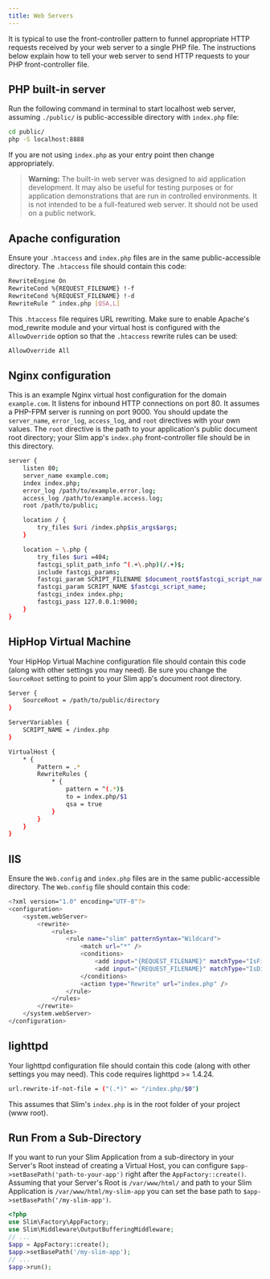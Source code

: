 ```yaml
---
title: Web Servers
---
```


It is typical to use the front-controller pattern to funnel appropriate HTTP
requests received by your web server to a single PHP file. The instructions
below explain how to tell your web server to send HTTP requests to your PHP
front-controller file.

## PHP built-in server

Run the following command in terminal to start localhost web server,
assuming `./public/` is public-accessible directory with `index.php` file:

```bash
cd public/
php -S localhost:8888
```

If you are not using `index.php` as your entry point then change appropriately.

> **Warning:** The built-in web server was designed to aid application development. 
It may also be useful for testing purposes or for application demonstrations that are run in controlled environments. It is not intended to be a full-featured web server. It should not be used on a public network.

## Apache configuration

Ensure your `.htaccess` and `index.php` files are in the same
public-accessible directory. The `.htaccess` file should contain this code:

```bash
RewriteEngine On
RewriteCond %{REQUEST_FILENAME} !-f
RewriteCond %{REQUEST_FILENAME} !-d
RewriteRule ^ index.php [QSA,L]
```

This `.htaccess` file requires URL rewriting. Make sure to enable Apache's mod_rewrite module and your virtual host is configured with the `AllowOverride` option so that the `.htaccess` rewrite rules can be used:

```bash
AllowOverride All
```

## Nginx configuration

This is an example Nginx virtual host configuration for the domain `example.com`.
It listens for inbound HTTP connections on port 80. It assumes a PHP-FPM server
is running on port 9000. You should update the `server_name`, `error_log`,
`access_log`, and `root` directives with your own values. The `root` directive
is the path to your application's public document root directory; your Slim app's
`index.php` front-controller file should be in this directory.

```bash
server {
    listen 80;
    server_name example.com;
    index index.php;
    error_log /path/to/example.error.log;
    access_log /path/to/example.access.log;
    root /path/to/public;

    location / {
        try_files $uri /index.php$is_args$args;
    }

    location ~ \.php {
        try_files $uri =404;
        fastcgi_split_path_info ^(.+\.php)(/.+)$;
        include fastcgi_params;
        fastcgi_param SCRIPT_FILENAME $document_root$fastcgi_script_name;
        fastcgi_param SCRIPT_NAME $fastcgi_script_name;
        fastcgi_index index.php;
        fastcgi_pass 127.0.0.1:9000;
    }
}
```

## HipHop Virtual Machine

Your HipHop Virtual Machine configuration file should contain this code (along with other settings you may need). Be sure you change the `SourceRoot` setting to point to your Slim app's document root directory.

```bash
Server {
    SourceRoot = /path/to/public/directory
}

ServerVariables {
    SCRIPT_NAME = /index.php
}

VirtualHost {
    * {
        Pattern = .*
        RewriteRules {
            * {
                pattern = ^(.*)$
                to = index.php/$1
                qsa = true
            }
        }
    }
}
```

## IIS

Ensure the `Web.config` and `index.php` files are in the same public-accessible directory. The `Web.config` file should contain this code:

```bash
<?xml version="1.0" encoding="UTF-8"?>
<configuration>
    <system.webServer>
        <rewrite>
            <rules>
                <rule name="slim" patternSyntax="Wildcard">
                    <match url="*" />
                    <conditions>
                        <add input="{REQUEST_FILENAME}" matchType="IsFile" negate="true" />
                        <add input="{REQUEST_FILENAME}" matchType="IsDirectory" negate="true" />
                    </conditions>
                    <action type="Rewrite" url="index.php" />
                </rule>
            </rules>
        </rewrite>
    </system.webServer>
</configuration>
```

## lighttpd

Your lighttpd configuration file should contain this code (along with other settings you may need). This code requires lighttpd >= 1.4.24.

```bash
url.rewrite-if-not-file = ("(.*)" => "/index.php/$0")
```

This assumes that Slim's `index.php` is in the root folder of your project (www root).

## Run From a Sub-Directory
If you want to run your Slim Application from a sub-directory in your Server's Root instead of creating a Virtual Host, you can configure ``$app->setBasePath('path-to-your-app')`` right after the ``AppFactory::create()``.
Assuming that your Server's Root is ``/var/www/html/`` and path to your Slim Application is ``/var/www/html/my-slim-app`` you can set the base path to ``$app->setBasePath('/my-slim-app')``.

```php
<?php
use Slim\Factory\AppFactory;
use Slim\Middleware\OutputBufferingMiddleware;
// ...
$app = AppFactory::create();
$app->setBasePath('/my-slim-app');
// ...
$app->run();
```
